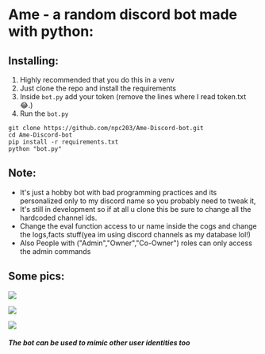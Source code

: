 # Ame - a random discord bot made with python: 
## Installing:

1. Highly recommended that you do this in a venv
2. Just clone the repo and install the requirements
3. Inside `bot.py` add your token (remove the lines where I read token.txt 😂.)
4. Run the `bot.py` 

```shell
git clone https://github.com/npc203/Ame-Discord-bot.git
cd Ame-Discord-bot
pip install -r requirements.txt
python "bot.py"
```

## Note:
- It's just a hobby bot with bad programming practices and its personalized only to my discord name so you probably need to tweak it,
- It's still in development so if at all u clone this be sure to change all the hardcoded channel ids.
- Change the eval function access to ur name inside the cogs and change the logs,facts stuff(yea im using discord channels as my database lol!)
- Also People with ("Admin","Owner","Co-Owner") roles can only access the admin commands
## Some pics:

![](https://i.imgur.com/grxLMzE.png)

![](https://i.imgur.com/ief6Pbw.png)

![](https://i.imgur.com/NJ1PRcv.png)

#### *The bot can be used to mimic other user identities too*

